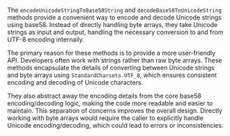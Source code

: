The `encodeUnicodeStringToBase58String` and `decodeBase58ToUnicodeString` methods provide a convenient way to encode and decode Unicode strings using base58. Instead of directly handling byte arrays, they take Unicode strings as input and output, handling the necessary conversion to and from UTF-8 encoding internally.

The primary reason for these methods is to provide a more user-friendly API.  Developers often work with strings rather than raw byte arrays.  These methods encapsulate the details of converting between Unicode strings and byte arrays using `StandardCharsets.UTF_8`, which ensures consistent encoding and decoding of Unicode characters.

They also abstract away the encoding details from the core base58 encoding/decoding logic, making the code more readable and easier to maintain. This separation of concerns improves the overall design. Directly working with byte arrays would require the caller to explicitly handle Unicode encoding/decoding, which could lead to errors or inconsistencies.